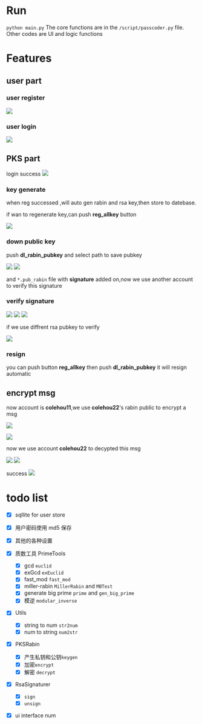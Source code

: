 <!--
 * @Description: Editor's info in the top of the file
 * @Author: p1ay8y3ar
 * @Date: 2021-03-30 14:42:18
 * @LastEditor: p1ay8y3ar
 * @LastEditTime: 2021-04-01 19:37:22
 * @Email: p1ay8y3ar@gmail.com
-->

# Run

`python main.py`
The core functions are in the `/script/passcoder.py` file.
Other codes are UI and logic functions

# Features

## user part

### user register

![](./img/register.png)

### user login

![](./img/login.png)

## PKS part

login success
![](./img/user.png)

### key generate

when reg successed ,will auto gen rabin and rsa key,then store to datebase.

if wan to regenerate key,can push **reg_allkey** button

![](./img/keyreg.png)

### down public key

push **dl_rabin_pubkey** and select path to save pubkey

![](./img/pubkeypath.png)
![](./img/savepubkeys.png)

and `*.pub_rabin` file with **signature** added on,now we use another account to verify this signature

### verify signature

![](./img/v1.png)
![](./img/vu.png)
![](./img/vmatch.png)

if we use diffrent rsa pubkey to verify

![](./img/vfailed.png)

### resign

you can push button **reg_allkey** then push **dl_rabin_pubkey** it will resign automatic

## encrypt msg

now account is **colehou11**,we use **colehou22**'s rabin public to encrypt a msg


![](./img/e1.png)

![](./img/e2.png)

now we use account **colehou22** to decypted this msg

![](./img/u2.png)
![](./img/d1.png)

success
![](./img/d2.png)

# todo list

- [x] sqllite for user store

- [x] 用户密码使用 md5 保存
- [x] 其他的各种设置

- [x] 质数工具 PrimeTools

  - [x] gcd `euclid`
  - [x] exGcd `exEuclid`
  - [x] fast_mod `fast_mod`
  - [x] miller-rabin `MillerRabin` and `MBTest`
  - [x] generate big prime `prime` and `gen_big_prime`
  - [x] 模逆 `modular_inverse`

- [x] Utils

  - [x] string to num `str2num`
  - [x] num to string `num2str`

- [x] PKSRabin

  - [x] 产生私钥和公钥`keygen`
  - [x] 加密`encrypt`
  - [x] 解密 `decrypt`

- [x] RsaSignaturer

  - [x] `sign`
  - [x] `unsign`

- [x] ui interface num
